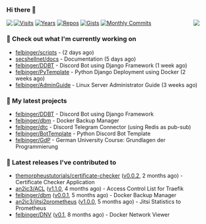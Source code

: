### Hi there 👋

<img align="left" src="https://github-readme-stats.vercel.app/api?username=felbinger&theme=dark">
<img align="right" src="https://github-readme-stats.vercel.app/api/top-langs/?username=felbinger&theme=dark">

[![Visits](https://badges.pufler.dev/visits/felbinger/felbinger?style=flat-square&color=black&logo=github)](https://github.com/felbinger)
[![Years](https://badges.pufler.dev/years/felbinger?style=flat-square&color=black&logo=github)](https://github.com/felbinger)
[![Repos](https://badges.pufler.dev/repos/felbinger?style=flat-square&color=black&logo=github)](https://github.com/felbinger?tab=repositories)
[![Gists](https://badges.pufler.dev/gists/felbinger?style=flat-square&color=black&logo=github)](https://gist.github.com/felbinger)
[![Monthly Commits](https://badges.pufler.dev/commits/monthly/felbinger?style=flat-square&color=black&logo=github)](https://github.com/felbinger)

### :construction_worker: Check out what I'm currently working on

- [felbinger/scripts](https://github.com/felbinger/scripts) -  (2 days ago)
- [secshellnet/docs](https://github.com/secshellnet/docs) - Documentation (5 days ago)
- [felbinger/DDBT](https://github.com/felbinger/DDBT) - Discord Bot using Django Framework (1 week ago)
- [felbinger/PyTemplate](https://github.com/felbinger/PyTemplate) - Python Django Deployment using Docker (2 weeks ago)
- [felbinger/AdminGuide](https://github.com/felbinger/AdminGuide) - Linux Server Administrator Guide (3 weeks ago)

### :seedling: My latest projects

- [felbinger/DDBT](https://github.com/felbinger/DDBT) - Discord Bot using Django Framework
- [felbinger/dbm](https://github.com/felbinger/dbm) - Docker Backup Manager
- [felbinger/dtc](https://github.com/felbinger/dtc) - Discord Telegram Connector (using Redis as pub-sub)
- [felbinger/BotTemplate](https://github.com/felbinger/BotTemplate) - Python Discord Bot Template
- [felbinger/GdP](https://github.com/felbinger/GdP) - German University Course: Grundlagen der Programmierung

### :telescope: Latest releases I've contributed to

- [themorpheustutorials/certificate-checker](https://github.com/themorpheustutorials/certificate-checker) ([v0.0.2](https://github.com/themorpheustutorials/certificate-checker/releases/tag/v0.0.2), 2 months ago) - Certificate Checker Application
- [an2ic3/ACL](https://github.com/an2ic3/ACL) ([v1.1.0](https://github.com/an2ic3/ACL/releases/tag/v1.1.0), 4 months ago) - Access Control List for Traefik
- [felbinger/dbm](https://github.com/felbinger/dbm) ([v0.0.1](https://github.com/felbinger/dbm/releases/tag/v0.0.1), 5 months ago) - Docker Backup Manager
- [an2ic3/jitsi2prometheus](https://github.com/an2ic3/jitsi2prometheus) ([v1.0.0](https://github.com/an2ic3/jitsi2prometheus/releases/tag/v1.0.0), 5 months ago) - Jitsi Statistics to Prometheus
- [felbinger/DNV](https://github.com/felbinger/DNV) ([v0.1](https://github.com/felbinger/DNV/releases/tag/v0.1), 8 months ago) - Docker Network Viewer
